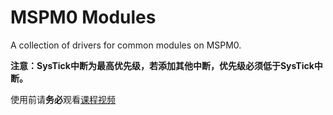 # MSPM0 Modules

A collection of drivers for common modules on MSPM0.

**注意：SysTick中断为最高优先级，若添加其他中断，优先级必须低于SysTick中断。**

使用前请**务必**观看[课程视频](https://www.bilibili.com/video/BV1Y1TWzsEt6)
